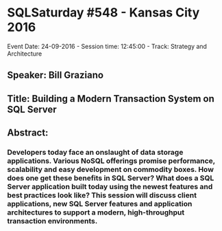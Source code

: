 # SQLSaturday #548 - Kansas City 2016
Event Date: 24-09-2016 - Session time: 12:45:00 - Track: Strategy and Architecture
## Speaker: Bill Graziano
## Title: Building a Modern Transaction System on SQL Server
## Abstract:
### Developers today face an onslaught of data storage applications.  Various NoSQL offerings promise performance, scalability and easy development on commodity boxes.  How does one get these benefits in SQL Server?  What does a SQL Server application built today using the newest features and best practices look like?  This session will discuss client applications, new SQL Server features and application architectures to support a modern, high-throughput transaction environments.
